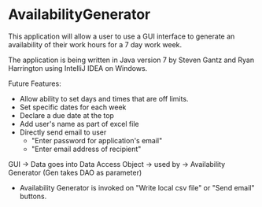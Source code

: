 # AvailabilityGenerator
This application will allow a user to use a GUI interface to generate an availability of their work hours for a 7 day work week.

The application is being written in Java version 7 by Steven Gantz and Ryan Harrington using IntelliJ IDEA on Windows. 

Future Features:
- Allow ability to set days and times that are off limits.
- Set specific dates for each week
- Declare a due date at the top
- Add user's name as part of excel file
- Directly send email to user
  - "Enter password for application's email"
  - "Enter email address of recipient"

GUI -> Data goes into Data Access Object -> used by -> Availability Generator (Gen takes DAO as parameter)
  - Availability Generator is invoked on "Write local csv file" or "Send email" buttons.
